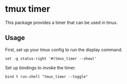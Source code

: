 # tmux timer

This package provides a timer that can be used in tmux.

## Usage

First, set up your tmux config to run the display command.

```
set -g status-right '#(tmux_timer --show)'
```

Set up bindings to invoke the timer.

```
bind t run-shell "tmux_timer --toggle"
```
